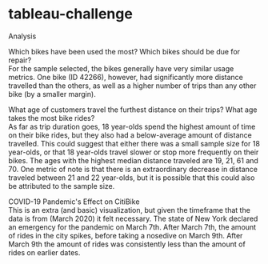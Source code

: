 # tableau-challenge


Analysis  

Which bikes have been used the most? Which bikes should be due for repair?  
  For the sample selected, the bikes generally have very similar usage metrics. One bike (ID 42266), however, had significantly more
  distance travelled than the others, as well as a higher number of trips than any other bike (by a smaller margin).
  
What age of customers travel the furthest distance on their trips? What age takes the most bike rides?  
  As far as trip duration goes, 18 year-olds spend the highest amount of time on their bike rides, but they also had a below-average
  amount of distance travelled. This could suggest that either there was a small sample size for 18 year-olds, or that 18 year-olds 
  travel slower or stop more frequently on their bikes. The ages with the highest median distance traveled are 19, 21, 61 and 70.
  One metric of note is that there is an extraordinary decrease in distance traveled between 21 and 22 year-olds, but it is possible
  that this could also be attributed to the sample size.
  
COVID-19 Pandemic's Effect on CitiBike  
  This is an extra (and basic) visualization, but given the timeframe that the data is from (March 2020) it felt necessary. The
  state of New York declared an emergency for the pandemic on March 7th. After March 7th, the amount of rides in the city spikes,
  before taking a nosedive on March 9th. After March 9th the amount of rides was consistently less than the amount of rides on 
  earlier dates.

